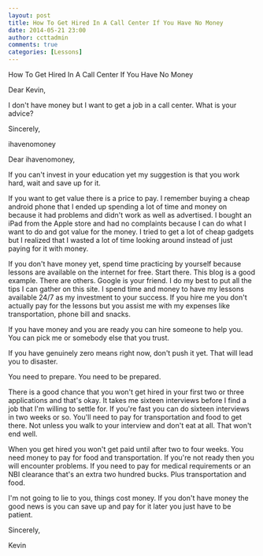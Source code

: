 ```yaml
---
layout: post
title: How To Get Hired In A Call Center If You Have No Money
date: 2014-05-21 23:00
author: ccttadmin
comments: true
categories: [Lessons]
---
```

How To Get Hired In A Call Center If You Have No Money

Dear Kevin,

I don't have money but I want to get a job in a call center. What is your advice?

Sincerely,

ihavenomoney

Dear ihavenomoney,

If you can't invest in your education yet my suggestion is that you work hard, wait and save up for it.

If you want to get value there is a price to pay. I remember buying a cheap android phone that I ended up spending a lot of time and money on because it had problems and didn't work as well as advertised. I bought an iPad from the Apple store and had no complaints because I can do what I want to do and got value for the money. I tried to get a lot of cheap gadgets but I realized that I wasted a lot of time looking around instead of just paying for it with money.

If you don't have money yet, spend time practicing by yourself because lessons are available on the internet for free. Start there. This blog is a good example. There are others. Google is your friend.  I do my best to put all the tips I can gather on this site. I spend time and money to have my lessons available 24/7 as my investment to your success. If you hire me you don't actually pay for the lessons but you assist me with my expenses like transportation, phone bill and snacks.

If you have money and you are ready you can hire someone to help you. You can pick me or somebody else that you trust.

If you have genuinely zero means right now, don't push it yet. That will lead you to disaster.

You need to prepare. You need to be prepared.

There is a good chance that you won't get hired in your first two or three applications and that's okay. It takes me sixteen interviews before I find a job that I'm willing to settle for. If you're fast you can do sixteen interviews in two weeks or so. You'll need to pay for transportation and food to get there. Not unless you walk to your interview and don't eat at all. That won't end well.

When you get hired you won't get paid until after two to four weeks. You need money to pay for food and transportation. If you're not ready then you will encounter problems. If you need to pay for medical requirements or an NBI clearance that's an extra two hundred bucks. Plus transportation and food.

I'm not going to lie to you, things cost money. If you don't have money the good news is you can save up and pay for it later you just have to be patient.

Sincerely,

Kevin
